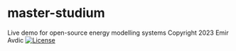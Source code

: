 # master-studium

Live demo for open-source energy modelling systems
Copyright 2023 Emir Avdic
[![License](https://img.shields.io/badge/License-Apache_2.0-blue.svg)](https://opensource.org/licenses/Apache-2.0)
